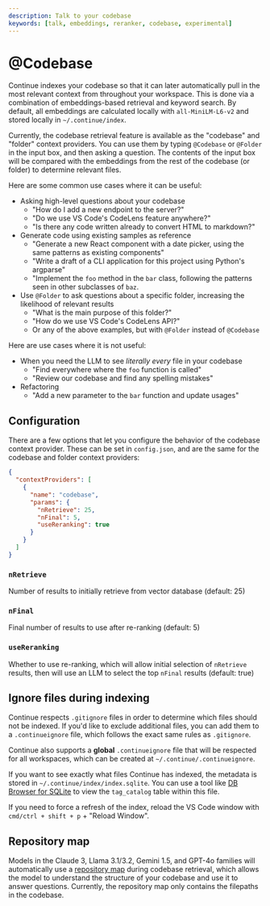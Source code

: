```yaml
---
description: Talk to your codebase
keywords: [talk, embeddings, reranker, codebase, experimental]
---
```


# @Codebase

Continue indexes your codebase so that it can later automatically pull in the most relevant context from throughout your workspace. This is done via a combination of embeddings-based retrieval and keyword search. By default, all embeddings are calculated locally with `all-MiniLM-L6-v2` and stored locally in `~/.continue/index`.

Currently, the codebase retrieval feature is available as the "codebase" and "folder" context providers. You can use them by typing `@Codebase` or `@Folder` in the input box, and then asking a question. The contents of the input box will be compared with the embeddings from the rest of the codebase (or folder) to determine relevant files.

Here are some common use cases where it can be useful:

- Asking high-level questions about your codebase
  - "How do I add a new endpoint to the server?"
  - "Do we use VS Code's CodeLens feature anywhere?"
  - "Is there any code written already to convert HTML to markdown?"
- Generate code using existing samples as reference
  - "Generate a new React component with a date picker, using the same patterns as existing components"
  - "Write a draft of a CLI application for this project using Python's argparse"
  - "Implement the `foo` method in the `bar` class, following the patterns seen in other subclasses of `baz`.
- Use `@Folder` to ask questions about a specific folder, increasing the likelihood of relevant results
  - "What is the main purpose of this folder?"
  - "How do we use VS Code's CodeLens API?"
  - Or any of the above examples, but with `@Folder` instead of `@Codebase`

Here are use cases where it is not useful:

- When you need the LLM to see _literally every_ file in your codebase
  - "Find everywhere where the `foo` function is called"
  - "Review our codebase and find any spelling mistakes"
- Refactoring
  - "Add a new parameter to the `bar` function and update usages"

## Configuration

There are a few options that let you configure the behavior of the codebase context provider. These can be set in `config.json`, and are the same for the codebase and folder context providers:

```json title="config.json"
{
  "contextProviders": [
    {
      "name": "codebase",
      "params": {
        "nRetrieve": 25,
        "nFinal": 5,
        "useReranking": true
      }
    }
  ]
}
```

### `nRetrieve`

Number of results to initially retrieve from vector database (default: 25)

### `nFinal`

Final number of results to use after re-ranking (default: 5)

### `useReranking`

Whether to use re-ranking, which will allow initial selection of `nRetrieve` results, then will use an LLM to select the top `nFinal` results (default: true)

## Ignore files during indexing

Continue respects `.gitignore` files in order to determine which files should not be indexed. If you'd like to exclude additional files, you can add them to a `.continueignore` file, which follows the exact same rules as `.gitignore`.

Continue also supports a **global** `.continueignore` file that will be respected for all workspaces, which can be created at `~/.continue/.continueignore`.

If you want to see exactly what files Continue has indexed, the metadata is stored in `~/.continue/index/index.sqlite`. You can use a tool like [DB Browser for SQLite](https://sqlitebrowser.org/) to view the `tag_catalog` table within this file.

If you need to force a refresh of the index, reload the VS Code window with `cmd/ctrl + shift + p` + "Reload Window".

## Repository map

Models in the Claude 3, Llama 3.1/3.2, Gemini 1.5, and GPT-4o families will automatically use a [repository map](../context-providers.md#repository-map) during codebase retrieval, which allows the model to understand the structure of your codebase and use it to answer questions. Currently, the repository map only contains the filepaths in the codebase.
